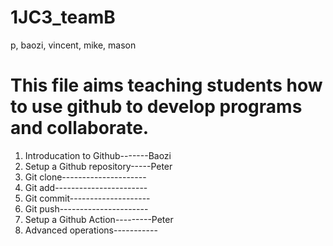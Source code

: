# 1JC3_teamB
p, baozi, vincent, mike, mason

# This file aims teaching students how to use github to develop programs and collaborate. 



1. Introducation to Github-------Baozi
2. Setup a Github repository-----Peter
3. Git clone---------------------
4. Git add-----------------------
5. Git commit--------------------
6. Git push----------------------
7. Setup a Github Action---------Peter
8. Advanced operations-----------
